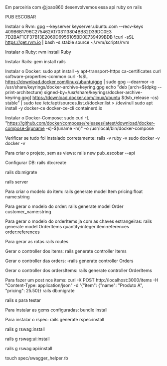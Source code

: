 Em parceiria com @joao860 desenvolvemos essa api ruby on rails 

PUB ESCOBAR

Instalar o Rvm:
gpg --keyserver keyserver.ubuntu.com --recv-keys 409B6B1796C275462A1703113804BB82D39DC0E3 7D2BAF1CF37B13E2069D6956105BD0E739499BDB
\curl -sSL https://get.rvm.io | bash -s stable 
source ~/.rvm/scripts/rvm

Instalar o Ruby:
rvm install Ruby

Instalar Rails:
gem install rails

Instalar o Docker:
sudo apt install -y apt-transport-https ca-certificates curl software-properties-common
curl -fsSL https://download.docker.com/linux/ubuntu/gpg | sudo gpg --dearmor -o /usr/share/keyrings/docker-archive-keyring.gpg
echo "deb [arch=$(dpkg --print-architecture) signed-by=/usr/share/keyrings/docker-archive-keyring.gpg] https://download.docker.com/linux/ubuntu $(lsb_release -cs) stable" | sudo tee /etc/apt/sources.list.d/docker.list > /dev/null
sudo apt install -y docker-ce docker-ce-cli containerd.io

Instalar o Docker-Compose:
sudo curl -L "https://github.com/docker/composse/releases/latest/download/docker-compose-$(uname -s)-$(uname -m)" -o /usr/local/bin/docker-compose

Verificar se tudo foi instalado corretamente:
rails -v
ruby -v
sudo docker -v
docker -v

Para criar o projeto, sem as views:
rails new pub_escobar  --api  

Configurar DB:
rails db:create

rails db:migrate

rails server

Para criar o modelo do item:
rails generate model Item pricing:float  name:string    
 
Para gerar o modelo do order: 
rails generate model Order customer_name:string   
 
Para gerar o modelo do orderItems ja com as chaves estrangeiras:
rails generate model OrderItems quantity:integer item:references order:references  
 
 Para gerar as rotas
rails routes   
 
 Gerar o controller dos items:
rails generate controller Items    
 
 Gerar o controller das orders:
-rails generate controller Orders   
 

Gerar o controller dos ordersItems:
rails generate controller OrderItems  

Para fazer um post nos items:
curl -X POST http://localhost:3000/items -H "Content-Type: application/json" -d '{"item": {"name": "Produto A", "pricing": 25.50}}
rails db:migrate

rails s  para testar
 
 Para instalar as gems configuradas:
bundle install   


Para instalar o rspec: 
rails generate rspec:install   

rails g rswag:install

rails g rswag:ui:install

rails g rswag:api:install 

touch spec/swagger_helper.rb 
